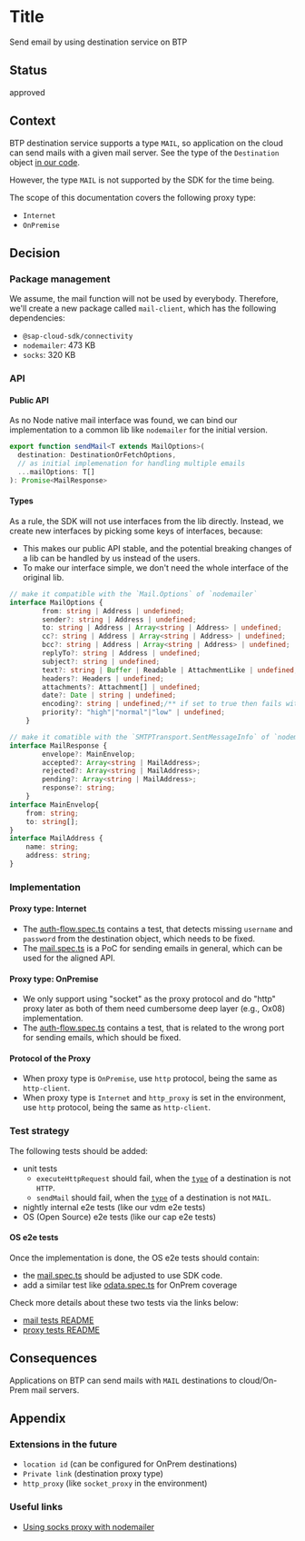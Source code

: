 # Title
Send email by using destination service on BTP

## Status

approved

## Context

BTP destination service supports a type `MAIL`, so application on the cloud can send mails with a given mail server.
See the type of the `Destination` object [in our code](https://github.com/SAP/cloud-sdk-js/blob/main/packages/connectivity/src/scp-cf/destination/destination-service-types.ts#L95).

However, the type `MAIL` is not supported by the SDK for the time being.

The scope of this documentation covers the following proxy type:
- `Internet`
- `OnPremise`

## Decision
### Package management
We assume, the mail function will not be used by everybody.
Therefore, we'll create a new package called `mail-client`, which has the following dependencies:
- `@sap-cloud-sdk/connectivity`
- `nodemailer`: 473 KB
- `socks`: 320 KB

### API
#### Public API
As no Node native mail interface was found, we can bind our implementation to a common lib like `nodemailer` for the initial version.
```ts
export function sendMail<T extends MailOptions>(
  destination: DestinationOrFetchOptions,
  // as initial implemenation for handling multiple emails
  ...mailOptions: T[]
): Promise<MailResponse>
```

#### Types
As a rule, the SDK will not use interfaces from the lib directly.
Instead, we create new interfaces by picking some keys of interfaces, because:
-  This makes our public API stable, and the potential breaking changes of a lib can be handled by us instead of the users.
-  To make our interface simple, we don't need the whole interface of the original lib.

```ts
// make it compatible with the `Mail.Options` of `nodemailer`
interface MailOptions {
        from: string | Address | undefined;
        sender?: string | Address | undefined;
        to: string | Address | Array<string | Address> | undefined;
        cc?: string | Address | Array<string | Address> | undefined;
        bcc?: string | Address | Array<string | Address> | undefined;
        replyTo?: string | Address | undefined;
        subject?: string | undefined;
        text?: string | Buffer | Readable | AttachmentLike | undefined;
        headers?: Headers | undefined;
        attachments?: Attachment[] | undefined;
        date?: Date | string | undefined;
        encoding?: string | undefined;/** if set to true then fails with an error when a node tries to load content from URL */
        priority?: "high"|"normal"|"low" | undefined;
    }
```

```ts
// make it comatible with the `SMTPTransport.SentMessageInfo` of `nodemailer`
interface MailResponse {
        envelope?: MainEnvelop;
        accepted?: Array<string | MailAddress>;
        rejected?: Array<string | MailAddress>;
        pending?: Array<string | MailAddress>;
        response?: string;
    }
interface MainEnvelop{
    from: string;
    to: string[];
}
interface MailAddress {
    name: string;
    address: string;
}
```

### Implementation
#### Proxy type: Internet
- The [auth-flow.spec.ts](test-packages/integration-tests/test/auth-flows/auth-flow.spec.ts) contains a test, that detects missing `username` and `password` from the destination object, which needs to be fixed.
- The [mail.spec.ts](test-packages/e2e-tests/test/mail/mail.spec.ts) is a PoC for sending emails in general, which can be used for the aligned API.
#### Proxy type: OnPremise
- We only support using "socket" as the proxy protocol and do "http" proxy later as both of them need cumbersome deep layer (e.g., Ox08) implementation. 
- The [auth-flow.spec.ts](test-packages/integration-tests/test/auth-flows/auth-flow.spec.ts) contains a test, that is related to the wrong port for sending emails, which should be fixed.
#### Protocol of the Proxy
- When proxy type is `OnPremise`, use `http` protocol, being the same as `http-client`.
- When proxy type is `Internet` and `http_proxy` is set in the environment, use `http` protocol, being the same as `http-client`.

### Test strategy
The following tests should be added:
- unit tests
  - `executeHttpRequest` should fail, when the [`type`]((https://github.com/SAP/cloud-sdk-js/blob/main/packages/connectivity/src/scp-cf/destination/destination-service-types.ts#L95)) of a destination is not `HTTP`.
  - `sendMail` should fail, when the [`type`]((https://github.com/SAP/cloud-sdk-js/blob/main/packages/connectivity/src/scp-cf/destination/destination-service-types.ts#L95)) of a destination is not `MAIL`.
- nightly internal e2e tests (like our vdm e2e tests)
- OS (Open Source) e2e tests (like our cap e2e tests)

#### OS e2e tests
Once the implementation is done, the OS e2e tests should contain:
- the [mail.spec.ts](test-packages/e2e-tests/test/mail/mail.spec.ts) should be adjusted to use SDK code.
- add a similar test like [odata.spec.ts](test-packages/e2e-tests/test/on-prem/odata.spec.ts) for OnPrem coverage

Check more details about these two tests via the links below:
- [mail tests README](test-packages/e2e-tests/test/mail/README.md)
- [proxy tests README](test-packages/e2e-tests/test/on-prem/README.md)

## Consequences
Applications on BTP can send mails with `MAIL` destinations to cloud/On-Prem mail servers.

## Appendix
### Extensions in the future
- `location id` (can be configured for OnPrem destinations)
- `Private link` (destination proxy type)
- `http_proxy` (like `socket_proxy` in the environment)

### Useful links
- [Using socks proxy with nodemailer](https://nodemailer.com/smtp/proxies/#2-using-socks-proxy)
